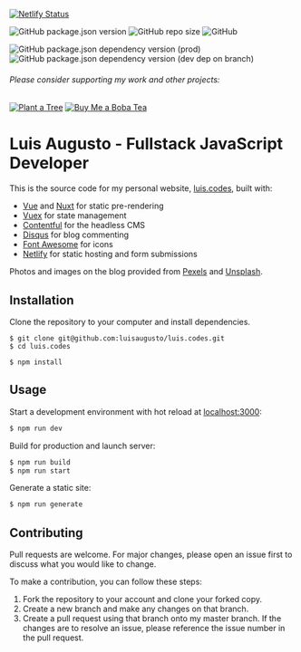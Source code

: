 [![Netlify Status](https://api.netlify.com/api/v1/badges/b9c19038-24b3-4435-9f39-9ea4489b0978/deploy-status)](https://app.netlify.com/sites/luis-codes/deploys)

![GitHub package.json version](https://img.shields.io/github/package-json/v/luisaugusto/luis.codes)
![GitHub repo size](https://img.shields.io/github/repo-size/luisaugusto/luis.codes)
![GitHub](https://img.shields.io/github/license/luisaugusto/luis.codes)

![GitHub package.json dependency version (prod)](https://img.shields.io/github/package-json/dependency-version/luisaugusto/luis.codes/nuxt)
![GitHub package.json dependency version (dev dep on branch)](https://img.shields.io/github/package-json/dependency-version/luisaugusto/luis.codes/dev/node-sass)

###### Please consider supporting my work and other projects:

[![Plant a Tree](https://img.shields.io/badge/Plant%20a%20Tree-%F0%9F%8C%B3-green)](https://offset.earth/luisaugusto)
[![Buy Me a Boba Tea](https://img.shields.io/badge/Buy%20Me%20a%20Boba%20Tea-🥤-yellow)](https://www.buymeacoffee.com/luiscodes)

# Luis Augusto - Fullstack JavaScript Developer

This is the source code for my personal website, [luis.codes](https://luis.codes), built with:

- [Vue](https://vuejs.org/) and [Nuxt](https://nuxtjs.org/) for static pre-rendering
- [Vuex](https://vuex.vuejs.org/) for state management
- [Contentful](https://vuex.vuejs.org/) for the headless CMS
- [Disqus](https://disqus.com/) for blog commenting
- [Font Awesome](https://fontawesome.com/) for icons
- [Netlify](https://www.netlify.com/) for static hosting and form submissions

Photos and images on the blog provided from [Pexels](https://www.pexels.com/) and [Unsplash](https://unsplash.com/).

## Installation

Clone the repository to your computer and install dependencies.

```
$ git clone git@github.com:luisaugusto/luis.codes.git
$ cd luis.codes

$ npm install
```

## Usage

Start a development environment with hot reload at [localhost:3000](localhost:3000):

``` bash
$ npm run dev
```

Build for production and launch server:

```` bash
$ npm run build
$ npm run start
````

Generate a static site:

```` bash
$ npm run generate
````

## Contributing

Pull requests are welcome. For major changes, please open an issue first to discuss what you would like to change.

To make a contribution, you can follow these steps:

1. Fork the repository to your account and clone your forked copy.
2. Create a new branch and make any changes on that branch.
3. Create a pull request using that branch onto my master branch. If the changes are to resolve an issue, please reference the issue number in the pull request.
